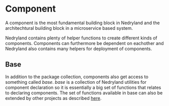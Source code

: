 # Component

A component is the most fundamental building block in Nedryland and the architechtural building
block in a microservice based system.

Nedryland contains plenty of helper functions to create different kinds of components. Components
can furthermore be dependent on eachother and Nedryland also contains many helpers for deployment of
components.

## Base

In addition to the package collection, components also get access to something called _base_.
_base_ is a collection of Nedryland utilities for component declaration so it is essentially a big
set of functions that relates to declaring components. The set of functions available in base can
also be extended by other projects as described [here](../declare-project.md#extensions).
